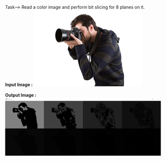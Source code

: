 Task--> Read a color image and perform bit slicing for 8 planes on it.  <br />
**Input Image :**
![](img.jpeg)
<br />
<br />
**Output Image :**
![](output_img.png)

